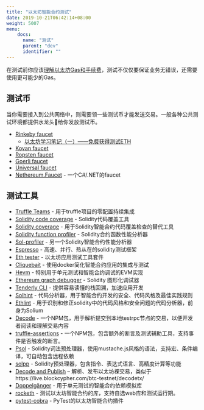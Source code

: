 ```yaml
---
title: "以太坊智能合约测试"
date: 2019-10-21T06:42:14+08:00
weight: 5007
menu:
    docs:
      name: "测试"
      parent: "dev"
      identifier: ""
---
```


在测试前你应该[理解以太坊Gas和手续费](https://yushuangqi.com/dapps/ethereum-gas-and-fee.html)，测试不仅仅要保证业务无错误，还需要使用更可能少的Gas。

## 测试币

当你需要接入到公共网络中，则需要领一些测试币才能发送交易。一般各种公共测试环境都提供水龙头🚰给你发放测试币。

- [Rinkeby faucet](https://faucet.rinkeby.io/)
  + [以太坊学习笔记（一）——免费获得测试ETH](https://www.jianshu.com/p/534b2e2e01d4)
- [Kovan faucet](https://github.com/kovan-testnet/faucet)
- [Ropsten faucet](http://faucet.ropsten.be:3001/)
- [Goerli faucet](https://goerli-faucet.slock.it/)
- [Universal faucet](https://faucets.blockxlabs.com/)
- [Nethereum.Faucet](https://github.com/Nethereum/Nethereum.Faucet) - 一个C#/.NET的faucet

## 测试工具

- [Truffle Teams](https://truffleframework.com/teams) - 用于truffle项目的零配置持续集成
- [Solidity code coverage](https://github.com/0xProject/0x-monorepo/tree/development/packages/sol-coverage) - Solidity代码覆盖工具
- [Solidity coverage](https://github.com/sc-forks/solidity-coverage) - 用于Solidity智能合约代码覆盖检查的替代工具
- [Solidity function profiler](https://github.com/EricR/sol-function-profiler) - Solidity合约函数性能分析器
- [Sol-profiler](https://github.com/Aniket-Engg/sol-profiler) - 另一个Solidity智能合约性能分析器
- [Espresso](https://github.com/hillstreetlabs/espresso) - 高速、并行、热从在的solidity测试框架
- [Eth tester](https://github.com/ethereum/eth-tester) - 以太坊应用测试工具套件
- [Cliquebait](https://github.com/f-o-a-m/cliquebait) - 使用docker简化智能合约应用的集成与测试
- [Hevm](https://github.com/dapphub/dapptools/tree/master/src/hevm) - 特别用于单元测试和智能合约调试的EVM实现
- [Ethereum graph debugger](https://github.com/fergarrui/ethereum-graph-debugger) - Solidity 图形化调试器
- [Tenderly CLI](https://github.com/Tenderly/tenderly-cli) - 提供容易读懂的栈回溯，加速应用开发
- [Solhint](https://github.com/protofire/solhint) - 代码分析器，用于智能合约开发的安全、代码风格及最佳实践规则
- [Ethlint](https://github.com/duaraghav8/Ethlint) - 用于识别和修正solidity中的代码风格和安全问题的代码分析器，前身为Solium
- [Decode](https://github.com/dteiml/decode) - 一个NPM包，用于解析提交到本地testrpc节点的交易，以便开发者阅读和理解交易内容
- [truffle-assertions](https://github.com/rkalis/truffle-assertions) - 一个NPM包，包含额外的断言及测试辅助工具，支持事件是否触发的断言。
- [Psol](https://github.com/Lamarkaz/psol) - Solidity词法预处理器，使用mustache.js风格的语法，支持宏、条件编译，可自动包含远程依赖
- [solpp](https://github.com/merklejerk/solpp) - Solidity预处理器，包含指令、表达式语言、高精度计算等功能
- [Decode and Publish](https://flightwallet.org/decode-eth-tx/) – 解析、发布以太坊裸交易，类似于https://live.blockcypher.com/btc-testnet/decodetx/
- [Doppelgänger](https://getdoppelganger.io/) - 用于单元测试的智能合约依赖模拟库
- [rocketh](https://github.com/wighawag/rocketh) - 测试以太坊智能合约的库，支持自选web库和测试运行期。
- [pytest-cobra](https://github.com/cobraframework/pytest-cobra) - PyTest的以太坊智能合约插件